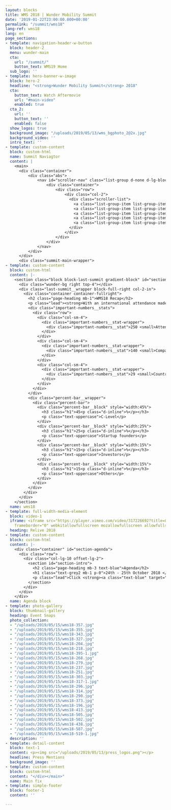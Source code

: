 ```yaml
---
layout: blocks
title: WMS 2018 | Wunder Mobility Summit
date: '2019-01-22T23:00:00.000+00:00'
permalink: "/summit/wms18"
lang-ref: wms18
lang: en
page_sections:
- template: navigation-header-w-button
  block: header-2
  menu: wunder-main
  cta:
    url: "/summit/"
    button_text: WMS19 Home
  sub_logo: ''
- template: hero-banner-w-image
  block: hero-2
  headline: "<strong>Wunder Mobility Summit</strong> 2018"
  cta:
    button_text: Watch Aftermovie
    url: "#main-video"
    enabled: true
  cta_2:
    url: ''
    button_text: ''
    enabled: false
  show_logos: true
  background_image: "/uploads/2019/05/13/wms_bgphoto_2@2x.jpg"
  background_video: ''
  intro_text: ''
- template: custom-content
  block: custom-html
  name: Summit Naviagtor
  content: |
    <main>
      <div class="container">
          <div class="abs">
              <nav id="scroller-nav" class="list-group d-none d-lg-block">
                  <div class="container">
                      <div class="row">
                          <div class="col-2">
                            <div class="scroller-list">
                              <a class="list-group-item list-group-item-action gt-scrollnav" href="#section-wms18">Intro</a>
                              <a class="list-group-item list-group-item-action gt-scrollnav" href="#main-video">Aftermovie</a>
                              <a class="list-group-item list-group-item-action gt-scrollnav" href="#section-agenda">Agenda</a>
                              <a class="list-group-item list-group-item-action gt-scrollnav" href="#section-gallery">Gallery</a>
                              <a class="list-group-item list-group-item-action gt-scrollnav" href="#section-press">Press</a>
                            </div>
                          </div>
                      </div>
                  </div>
              </nav>
          </div>
      </div>
      <div class="summit-main-wrapper">
- template: custom-content
  block: custom-html
  content: |-
    <section class="block block-last-summit gradient-block" id="section-wms18">
      <div class="wunder-bg right top-4"></div>
      <div class="last-summit__wrapper block-full-right col-2-in">
        <div class="container container-fullright">
          <h2 class="page-heading mb-1">WMS18 Recap</h2>
          <p class="lead"><strong>With an international attendance made up of predominantly CEOs, startup founders and thought-leaders from the new mobility industry, if you weren't there, you missed out!</strong></p>
          <div class="important-numbers__stats">
            <div class="row">
              <div class="col-sm-4">
                <div class="important-numbers__stat-wrapper">
                  <div class="important-numbers__stat">250 <small>Attendees</small></div>
                </div>
              </div>
              <div class="col-sm-4">
                <div class="important-numbers__stat-wrapper">
                  <div class="important-numbers__stat">140 <small>Companies</small></div>
                </div>
              </div>
              <div class="col-sm-4">
                <div class="important-numbers__stat-wrapper">
                  <div class="important-numbers__stat">29 <small>Countries</small></div>
                </div>
              </div>
            </div>
          </div>
          <div class="percent-bar__wrapper">
            <div class="percent-bar">
              <div class="percent-bar__block" style="width:45%">
                <h3 class="h1">45<p class="d-inline">%</p></h3>
                <p class="text-uppercase">C-Level</p>
              </div>
              <div class="percent-bar__block" style="width:25%">
                <h3 class="h1">25<p class="d-inline">%</p></h3>
                <p class="text-uppercase">Startup founders</p>
              </div>
              <div class="percent-bar__block" style="width:15%">
                <h3 class="h1">15<p class="d-inline">%</p></h3>
                <p class="text-uppercase">Investors</p>
              </div>
              <div class="percent-bar__block" style="width:15%">
                <h3 class="h1">15<p class="d-inline">%</p></h3>
                <p class="text-uppercase">Others</p>
              </div>
            </div>
          </div>
        </div>
      </div>
    </section>
  name: wms18
- template: full-width-media-element
  block: video-1
  iframe: <iframe src="https://player.vimeo.com/video/317226692?title=0&byline=0&portrait=0"
    frameborder="0" webkitallowfullscreen mozallowfullscreen allowfullscreen></iframe>
  heading: Relive 2018
- template: custom-content
  block: custom-html
  content: |-
    <div class="container" id="section-agenda">
      <div class="row">
        <div class="col-lg-10 offset-lg-2">
          <section id="section-intro">
            <h2 class="page-heading mb-3 text-blue">Agenda</h2>
            <h1 class="text-grey2 mb-1 p-0">24th - 25th October 2018 </h1>
            <p class="lead">Click <strong><a class="text-blue" target="_blank" href="https://drive.google.com/file/d/1PQLNaTiPFIbbskVagqaT87hyGfkzjcVM/view">here</a></strong> to view the agenda.</p>
          </section>
        </div>
      </div>
    </div>
  name: Agenda block
- template: photo-gallery
  block: thumbnail-gallery
  heading: Event Snaps
  photo_collection:
  - "/uploads/2019/05/15/wms18-357.jpg"
  - "/uploads/2019/05/15/wms18-355.jpg"
  - "/uploads/2019/05/15/wms18-343.jpg"
  - "/uploads/2019/05/15/wms18-327.jpg"
  - "/uploads/2019/05/15/wms18-204.jpg"
  - "/uploads/2019/05/15/wms18-218.jpg"
  - "/uploads/2019/05/15/wms18-395-1.jpg"
  - "/uploads/2019/05/15/wms18-268.jpg"
  - "/uploads/2019/05/15/wms18-279.jpg"
  - "/uploads/2019/05/15/wms18-237.jpg"
  - "/uploads/2019/05/15/wms18-251.jpg"
  - "/uploads/2019/05/15/wms18-303.jpg"
  - "/uploads/2019/05/15/wms18-317-1.jpg"
  - "/uploads/2019/05/15/wms18-296.jpg"
  - "/uploads/2019/05/15/wms18-314.jpg"
  - "/uploads/2019/05/15/wms18-290.jpg"
  - "/uploads/2019/05/15/wms18-373.jpg"
  - "/uploads/2019/05/15/wms18-196.jpg"
  - "/uploads/2019/05/15/wms18-413.jpg"
  - "/uploads/2019/05/15/wms18-505.jpg"
  - "/uploads/2019/05/15/wms18-502.jpg"
  - "/uploads/2019/05/15/wms18-438.jpg"
  - "/uploads/2019/05/15/wms18-587.jpg"
  - "/uploads/2019/05/15/wms18-519-1.jpg"
  description: ''
- template: detail-content
  block: text-1
  content: <p><img src="/uploads/2019/05/13/press_logos.png"></p>
  headline: Press Mentions
  background_image: ''
- template: custom-content
  block: custom-html
  content: "</div></main>"
  name: Main fix
- template: simple-footer
  block: footer-1
  content: ''

---
```


